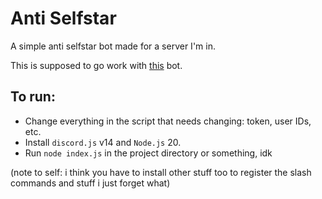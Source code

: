# Anti Selfstar
A simple anti selfstar bot made for a server I'm in.

This is supposed to go work with [this](https://top.gg/bot/655390915325591629) bot.

## To run:
- Change everything in the script that needs changing: token, user IDs, etc.
- Install `discord.js` v14 and `Node.js` 20.
- Run `node index.js` in the project directory or something, idk

(note to self: i think you have to install other stuff too to register the slash commands and stuff i just forget what)
